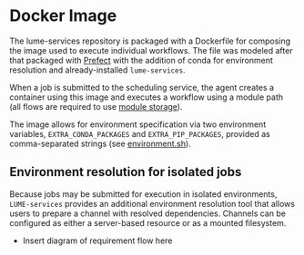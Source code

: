 # Docker Image

The lume-services repository is packaged with a Dockerfile for composing the image used to execute individual workflows. The file was modeled after that packaged with [Prefect](https://github.com/PrefectHQ/prefect/blob/1.x/Dockerfile) with the addition of conda for environment resolution and already-installed `lume-services`.

When a job is submitted to the scheduling service, the agent creates a container using this image and executes a workflow using a module path (all flows are required to use [module storage](https://docs-v1.prefect.io/api/latest/storage.html#module)).

The image allows for environment specification via two environment variables, `EXTRA_CONDA_PACKAGES` and `EXTRA_PIP_PACKAGES`, provided as comma-separated strings (see [environment.sh](https://github.com/slaclab/lume-services/blob/main/entrypoint.sh)).

## Environment resolution for isolated jobs

Because jobs may be submitted for execution in isolated environments, `LUME-services` provides an additional environment resolution tool that allows users to prepare a channel with resolved dependencies. Channels can be configured as either a server-based resource or as a mounted filesystem.


* Insert diagram of requirement flow here
